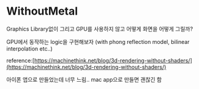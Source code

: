 # WithoutMetal

Graphics Library없이 그리고 GPU를 사용하지 않고 어떻게 화면을 어떻게 그릴까?

GPU에서 동작하는 logic을 구현해보자 (with phong reflection model, bilinear interpolation etc..)

reference:[https://machinethink.net/blog/3d-rendering-without-shaders/](https://machinethink.net/blog/3d-rendering-without-shaders/)

아이폰 앱으로 만들었는데 너무 느림.. mac app으로 만들면 괜찮긴 함
